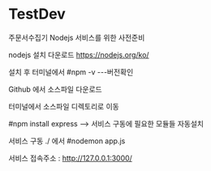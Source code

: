 # TestDev

주문서수집기 Nodejs 서비스를 위한 사전준비

nodejs 설치 다운로드 https://nodejs.org/ko/

설치 후 터미널에서 #npm -v ---버전확인

Github 에서 소스파일 다운로드

터미널에서 소스파일 디렉토리로 이동

#npm install express --> 서비스 구동에 필요한 모듈들 자동설치

서비스 구동 ./ 에서 #nodemon app.js

서비스 접속주소 : http://127.0.0.1:3000/
